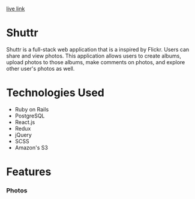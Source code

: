 [live link](https://shuttr-1.herokuapp.com/#/)

# Shuttr

Shuttr is a full-stack web application that is a inspired by Flickr. Users can share and view photos. This application allows users to create albums, upload photos to those albums, make comments on photos, and explore other user's photos as well.


# Technologies Used
* Ruby on Rails
* PostgreSQL
* React.js
* Redux
* jQuery
* SCSS
* Amazon's S3

# Features

### Photos
